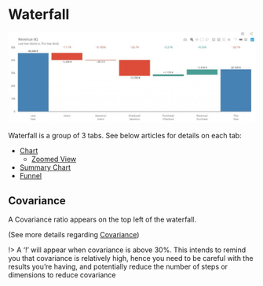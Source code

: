 # Waterfall

![waterfall](images/CompareWaterfall-1024x377.jpg)

Waterfall is a group of 3 tabs. See below articles for details on each tab:

* [Chart](compare/web_application/dashboard/chart.md)
    * [Zoomed View](compare/web_application/dashboard/zoomed_view.md)
* [Summary Chart](compare/web_application/dashboard/summary_chart.md)
* [Funnel](compare/web_application/dashboard/funnel.md)

## Covariance

A Covariance ratio appears on the top left of the waterfall.

(See more details regarding [Covariance](compare/model/covariance.md))

!> A ‘!’ will appear when covariance is above 30%. This intends to remind you that covariance is relatively high, hence you need to be careful with the results you’re having, and potentially reduce the number of steps or dimensions to reduce covariance
